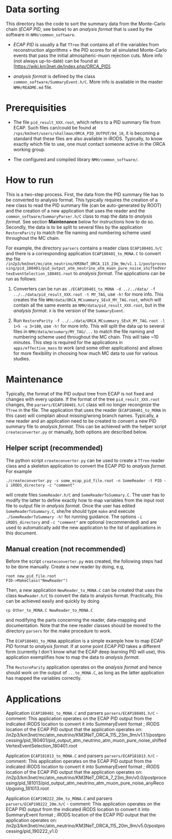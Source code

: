 Data sorting
============
This directory has the code to sort the summary data from the Monte-Carlo chain (*ECAP PID*, see below) to an *analysis format* that is used by the software in `NMH/common_software`.

* *ECAP PID* is usually a flat `TTree` that contains all of the variables from reconstruction algorithms + the PID scores for all simulated Monte-Carlo events that pass the initial atmospheric-muon rejection cuts. More info (not always up-to-date) can be found at [https://wiki.km3net.de/index.php/ORCA_PID]. 

* *analysis format* is defined by the class `common_software/SummaryEvent.h/C`. More info is available in the master `NMH/README.md` file.

Prerequisities
==============
* The file `pid_result_XXX.root`, which refers to a PID summary file from ECAP. Such files can/could be found at `/sps/km3net/users/shallman/ORCA_PID_OUTPUT/04_18`, it is becoming a standard that these files are also available in iRODS. Typically, to know exactly which file to use, one must contact someone active in the ORCA working group.

* The configured and compiled library `NMH/common_software/`.

How to run
==========

This is a two-step process. First, the data from the PID summary file has to be converted to analysis format. This typically requires the creation of a new class to read the PID summary file (can be auto-generated by ROOT) and the creation of a new application that uses the reader and the `common_software/SummaryParser.h/C` class to map the data to *analysis format*. See section **Maintenance** below for instructions how to do so. Secondly, the data is to be split to several files by the application `RestoreParity` to match the file naming and numbering scheme used throughout the MC chain.

For example, the directory `parsers` contains a reader class `ECAP180401.h/C` and there is a corresponding application `ECAP180401_to_MONA.C` to convert the file `/in2p3/km3net/mc/atm_neutrino/KM3NeT_ORCA_115_23m_9m/v1.1.1/postprocessing/pid_180401/pid_output_atm_neutrino_atm_muon_pure_noise_shiftedVertexEventSelection_180401.root` to *analysis format*. The applications can be run as follows:

1. Converters can be run as `./ECAP180401_to_MONA -d ../../data/ -f ../../data/pid_result_XXX.root -t MY_TAG`, use `-h!` for more info. This creates the file `NMH/data/ORCA_MCsummary_SEvX_MY_TAG.root`, which will contain all the same events as `NMH/data/pid_result_XXX.root`, but in the *analysis format*. `X` is the version of the `SummaryEvent`.
   
2. Run `RestoreParity -f ../../data/ORCA_MCsummary_SEvX_MY_TAG.root -l 1+5 -u 3+100`, use `-h!` for more info. This will split the data up to several files in `NMH/data/mcsumary/MY_TAG/...` to match the file naming and numbering scheme used throughout the MC chain. This will take ~10 minutes. This step is required for the applications in `apps/effective_mass` to work (and some other applications) and allows for more flexibility in choosing how much MC data to use for various studies.

Maintenance
===========

Typically, the format of the PID output tree from ECAP is not fixed and changes with every update. If the format of the tree `pid_result_XXX.root` changes, the `parsers/ECAP180401.h/C` class will no longer recongnize the `TTree` in the file. The application that uses the reader (`ECAP180401_to_MONA` in this case) will complain about missing/wrong branch names. Typically, a new reader and an application need to be created to convert a new PID summary file to *analysis format*. This can be achieved with the helper script `createconverter.py` or manually, both options are described below.

Helper script (recommended)
-------------
The python script `createconverter.py` can be used to create a `TTree` reader class and a skeleton application to convert the ECAP PID to *analysis format*. For example
~~~
./createconverter.py -s some_ecap_pid_file.root -n SomeReader -t PID -i iRODS_directory -c "comment"
~~~ 
will create files `SomeReader.h/C` and `SomeReaderToSummary.C`. The user has to modify the latter to define exactly how to map variables from the input root file to output file in *analysis format*. Once the user has edited `SomeReaderToSummary.C`, she/he should type `make` and execute `./SomeReaderToSummary -h!` for running guidance. The options `-i iRODS_directory` and `-c "comment"` are optional (recommended) and are used to automatically add the new application to the list of applications in this document.

Manual creation (not recommended)
----------------
Before the script `createconverter.py` was created, the following steps had to be done manually. Create a new reader by doing, e.g,
~~~
root new_pid_file.root
PID->MakeClass("NewReader")
~~~
Then, a new application `NewReader_to_MONA.C` can be created that uses the class `NewReader.h/C` to convert the data to analysis format. Practically, this can be achieved easily and quickly by doing
~~~
cp Other_to_MONA.C NewReader_to_MONA.C
~~~
and modifying the parts concerning the reader, data-mapping and documentation. Note that the new reader classes should be moved to the directory `parsers` for the make procedure to work.

The `ECAP180401_to_MONA` application is a simple example how to map *ECAP PID* format to *analysis format*. If at some point *ECAP PID* takes a different form (currently I don't know what the ECAP deep learning PID will use), this application exemplifies how to map the data to *analysis format*.

The `RestoreParity` application operates on the *analysis format* and hence should work on the output of `...to_MONA.C`, as long as the latter application has mapped the variables correctly.

Applications
=============
Application `ECAP180401_to_MONA.C` and parsers `parsers/ECAP180401.h/C` - comment: This application operates on the ECAP PID output from the indicated iRODS location to convert it into SummaryEvent format ; iRODS location of the ECAP PID output that the application operates on: /in2p3/km3net/mc/atm_neutrino/KM3NeT_ORCA_115_23m_9m/v1.1.1/postprocessing/pid_180401/pid_output_atm_neutrino_atm_muon_pure_noise_shiftedVertexEventSelection_180401.root

Application `ECAP181013_to_MONA.C` and parsers `parsers/ECAP181013.h/C` - comment: This application operates on the ECAP PID output from the indicated iRODS location to convert it into SummaryEvent format ; iRODS location of the ECAP PID output that the application operates on: /in2p3/km3net/mc/atm_neutrino/KM3NeT_ORCA_7_23m_9m/v0.0/postprocessing/pid_181013/pid_output_atm_neutrino_atm_muon_pure_noise_anyRecoUpgoing_181013.root

Application `ECAP190222_20m_to_MONA.C` and parsers `parsers/ECAP190222_20m.h/C` - comment: This application operates on the ECAP PID output from the indicated iRODS location to convert it into SummaryEvent format ; iRODS location of the ECAP PID output that the application operates on: /in2p3/km3net/mc/atm_neutrino/KM3NeT_ORCA_115_20m_9m/v5.0/postprocessing/pid_190222_v1.0
